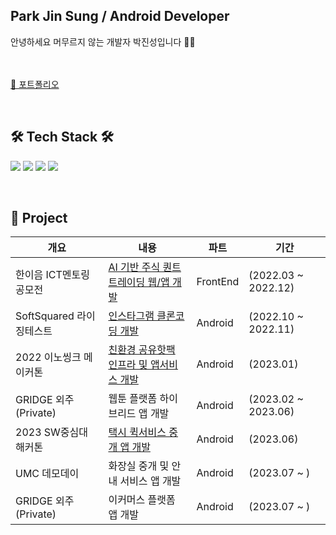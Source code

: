 
<h2>Park Jin Sung / Android Developer </h2>
안녕하세요 머무르지 않는 개발자 박진성입니다 🏃‍♂️

</br></br>
<a href="https://plashdof.notion.site/Android-Developer-4d53f3f1f2e34bd5aa040ec8fb66c82b?pvs=4">🏸 포트폴리오</a>

</br>

<h2><b>🛠 Tech Stack 🛠</b></h2>

<img src="https://img.shields.io/badge/Android-green?style=flat-square&logo=Android&logoColor=white"/></a>
<img src="https://img.shields.io/badge/Kotlin-F48E00?style=flat-square&logo=Kotlin&logoColor=white"/></a>
<img src="https://img.shields.io/badge/Python-blue?style=flat-square&logo=Python&logoColor=white"/></a>
<img src="https://img.shields.io/badge/git-F05032?style=flat-square&logo=git&logoColor=white"/></a>

</br>

<h2><b>📒 Project </b></h2>

|개요|내용|파트|기간|
|---|---|---|---|
|한이음 ICT멘토링 공모전|<a href="https://github.com/plashdof/stockProject_React_Native">AI 기반 주식 퀀트 트레이딩 웹/앱 개발</a>|FrontEnd|(2022.03 ~ 2022.12)|
|SoftSquared 라이징테스트|<a href="https://github.com/plashdof/Instaclone_kotlin">인스타그램 클론코딩 개발</a>|Android|(2022.10 ~ 2022.11)|
|2022 이노씽크 메이커톤|<a href="https://github.com/plashdof/Chargeheat_kotlin">친환경 공유핫팩 인프라 및 앱서비스 개발</a>|Android|(2023.01)|
|GRIDGE 외주(Private)|웹툰 플랫폼 하이브리드 앱 개발|Android|(2023.02 ~ 2023.06)|
|2023 SW중심대 해커톤|<a href="https://github.com/plashdof/TAXX_Kotlin">택시 퀵서비스 중개 앱 개발</a> |Android|(2023.06)|
|UMC 데모데이|화장실 중개 및 안내 서비스 앱 개발|Android|(2023.07 ~ )|
|GRIDGE 외주(Private)|이커머스 플랫폼 앱 개발|Android|(2023.07 ~ )|










